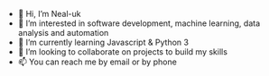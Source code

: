 - 👋 Hi, I’m Neal-uk
- 👀 I’m interested in software development, machine learning, data analysis and automation
- 🌱 I’m currently learning Javascript & Python 3
- 💞️ I’m looking to collaborate on projects to build my skills
- 📫 You can reach me by email or by phone

<!---
Neal-uk/Neal-uk is a ✨ special ✨ repository because its `README.md` (this file) appears on your GitHub profile.
You can click the Preview link to take a look at your changes.
--->
